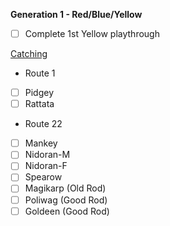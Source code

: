 **Generation 1 - Red/Blue/Yellow**

- [ ] Complete 1st Yellow playthrough

<ins>Catching</ins>
- Route 1
-   [ ] Pidgey
-   [ ] Rattata
- Route 22
-   [ ] Mankey
-   [ ] Nidoran-M
-   [ ] Nidoran-F
-   [ ] Spearow
-   [ ] Magikarp (Old Rod)
-   [ ] Poliwag (Good Rod)
-   [ ] Goldeen (Good Rod)
